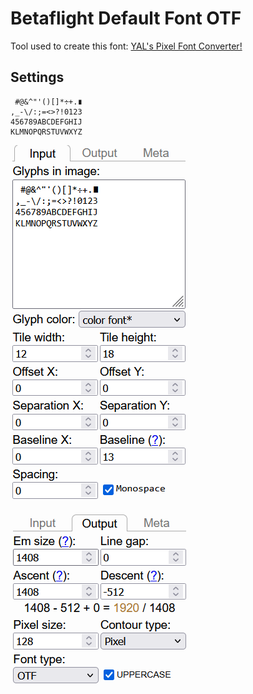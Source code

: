# Betaflight Default Font OTF

Tool used to create this font: [YAL's Pixel Font Converter!](https://yal.cc/tools/pixel-font/)

## Settings

```
 #@&^"'()[]*÷+.∎
,_-\/:;=<>?!0123
456789ABCDEFGHIJ
KLMNOPQRSTUVWXYZ
```

![](./pixel-font-input-settings.png)

![](./pixel-font-output-settings.png)